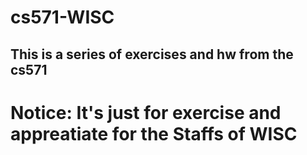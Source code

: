 # cs571-WISC
## This is a series of exercises and hw from the cs571 
# Notice: It's just for exercise and appreatiate for the Staffs of WISC